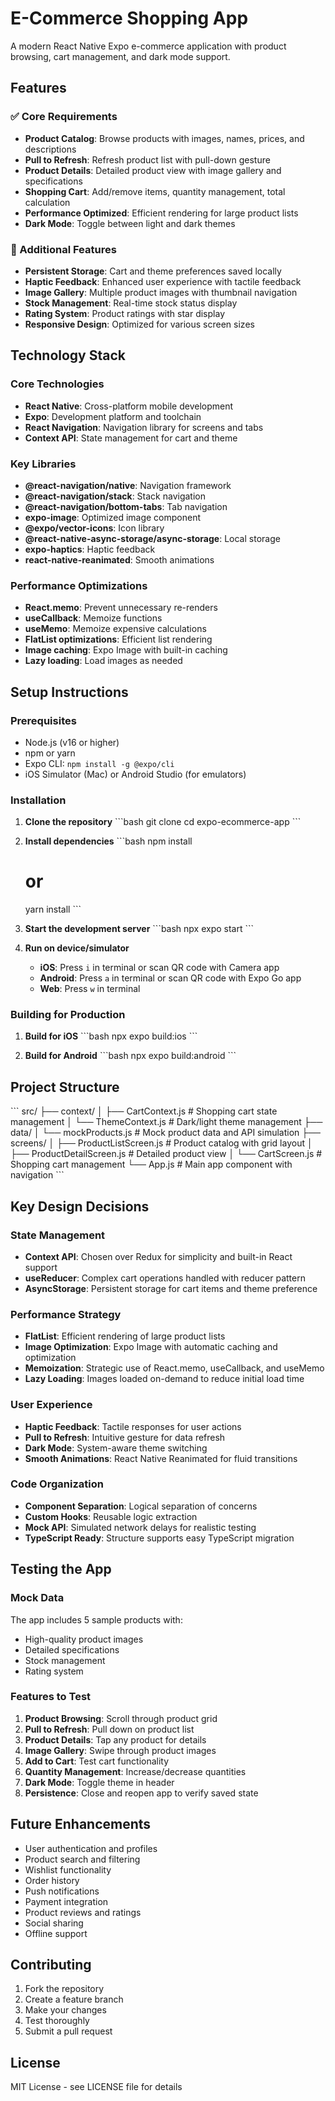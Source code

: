 # E-Commerce Shopping App

A modern React Native Expo e-commerce application with product browsing, cart management, and dark mode support.

## Features

### ✅ Core Requirements
- **Product Catalog**: Browse products with images, names, prices, and descriptions
- **Pull to Refresh**: Refresh product list with pull-down gesture
- **Product Details**: Detailed product view with image gallery and specifications
- **Shopping Cart**: Add/remove items, quantity management, total calculation
- **Performance Optimized**: Efficient rendering for large product lists
- **Dark Mode**: Toggle between light and dark themes

### 🚀 Additional Features
- **Persistent Storage**: Cart and theme preferences saved locally
- **Haptic Feedback**: Enhanced user experience with tactile feedback
- **Image Gallery**: Multiple product images with thumbnail navigation
- **Stock Management**: Real-time stock status display
- **Rating System**: Product ratings with star display
- **Responsive Design**: Optimized for various screen sizes

## Technology Stack

### Core Technologies
- **React Native**: Cross-platform mobile development
- **Expo**: Development platform and toolchain
- **React Navigation**: Navigation library for screens and tabs
- **Context API**: State management for cart and theme

### Key Libraries
- **@react-navigation/native**: Navigation framework
- **@react-navigation/stack**: Stack navigation
- **@react-navigation/bottom-tabs**: Tab navigation
- **expo-image**: Optimized image component
- **@expo/vector-icons**: Icon library
- **@react-native-async-storage/async-storage**: Local storage
- **expo-haptics**: Haptic feedback
- **react-native-reanimated**: Smooth animations

### Performance Optimizations
- **React.memo**: Prevent unnecessary re-renders
- **useCallback**: Memoize functions
- **useMemo**: Memoize expensive calculations
- **FlatList optimizations**: Efficient list rendering
- **Image caching**: Expo Image with built-in caching
- **Lazy loading**: Load images as needed

## Setup Instructions

### Prerequisites
- Node.js (v16 or higher)
- npm or yarn
- Expo CLI: `npm install -g @expo/cli`
- iOS Simulator (Mac) or Android Studio (for emulators)

### Installation

1. **Clone the repository**
   \`\`\`bash
   git clone <repository-url>
   cd expo-ecommerce-app
   \`\`\`

2. **Install dependencies**
   \`\`\`bash
   npm install
   # or
   yarn install
   \`\`\`

3. **Start the development server**
   \`\`\`bash
   npx expo start
   \`\`\`

4. **Run on device/simulator**
   - **iOS**: Press `i` in terminal or scan QR code with Camera app
   - **Android**: Press `a` in terminal or scan QR code with Expo Go app
   - **Web**: Press `w` in terminal

### Building for Production

1. **Build for iOS**
   \`\`\`bash
   npx expo build:ios
   \`\`\`

2. **Build for Android**
   \`\`\`bash
   npx expo build:android
   \`\`\`

## Project Structure

\`\`\`
src/
├── context/
│   ├── CartContext.js      # Shopping cart state management
│   └── ThemeContext.js     # Dark/light theme management
├── data/
│   └── mockProducts.js     # Mock product data and API simulation
├── screens/
│   ├── ProductListScreen.js    # Product catalog with grid layout
│   ├── ProductDetailScreen.js  # Detailed product view
│   └── CartScreen.js          # Shopping cart management
└── App.js                     # Main app component with navigation
\`\`\`

## Key Design Decisions

### State Management
- **Context API**: Chosen over Redux for simplicity and built-in React support
- **useReducer**: Complex cart operations handled with reducer pattern
- **AsyncStorage**: Persistent storage for cart items and theme preference

### Performance Strategy
- **FlatList**: Efficient rendering of large product lists
- **Image Optimization**: Expo Image with automatic caching and optimization
- **Memoization**: Strategic use of React.memo, useCallback, and useMemo
- **Lazy Loading**: Images loaded on-demand to reduce initial load time

### User Experience
- **Haptic Feedback**: Tactile responses for user actions
- **Pull to Refresh**: Intuitive gesture for data refresh
- **Dark Mode**: System-aware theme switching
- **Smooth Animations**: React Native Reanimated for fluid transitions

### Code Organization
- **Component Separation**: Logical separation of concerns
- **Custom Hooks**: Reusable logic extraction
- **Mock API**: Simulated network delays for realistic testing
- **TypeScript Ready**: Structure supports easy TypeScript migration

## Testing the App

### Mock Data
The app includes 5 sample products with:
- High-quality product images
- Detailed specifications
- Stock management
- Rating system

### Features to Test
1. **Product Browsing**: Scroll through product grid
2. **Pull to Refresh**: Pull down on product list
3. **Product Details**: Tap any product for details
4. **Image Gallery**: Swipe through product images
5. **Add to Cart**: Test cart functionality
6. **Quantity Management**: Increase/decrease quantities
7. **Dark Mode**: Toggle theme in header
8. **Persistence**: Close and reopen app to verify saved state

## Future Enhancements

- User authentication and profiles
- Product search and filtering
- Wishlist functionality
- Order history
- Push notifications
- Payment integration
- Product reviews and ratings
- Social sharing
- Offline support

## Contributing

1. Fork the repository
2. Create a feature branch
3. Make your changes
4. Test thoroughly
5. Submit a pull request

## License

MIT License - see LICENSE file for details
